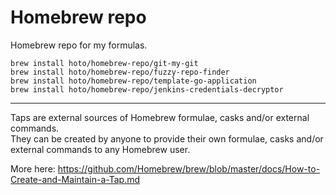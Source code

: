 # Homebrew repo

Homebrew repo for my formulas.

    brew install hoto/homebrew-repo/git-my-git
    brew install hoto/homebrew-repo/fuzzy-repo-finder
    brew install hoto/homebrew-repo/template-go-application
    brew install hoto/homebrew-repo/jenkins-credentials-decryptor
    
---

Taps are external sources of Homebrew formulae, casks and/or external commands.  
They can be created by anyone to provide their own formulae, casks and/or external commands to any Homebrew user.

More here: https://github.com/Homebrew/brew/blob/master/docs/How-to-Create-and-Maintain-a-Tap.md
